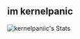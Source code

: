 ## im kernelpanic
![kernelpaniic's Stats](https://github-readme-stats.vercel.app/api?username=kernelpaniic&theme=vue-dark&show_icons=true&hide_border=true&count_private=true)
